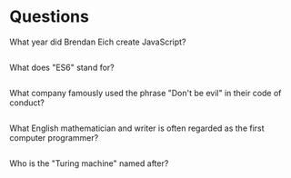 # Questions

What year did Brendan Eich create JavaScript?

```1995

```

What does "ES6" stand for?

```ECMAScript 6

```

What company famously used the phrase "Don't be evil" in their code of conduct?

```Google

```

What English mathematician and writer is often regarded as the first computer programmer?

```Ada Lovelace

```

Who is the "Turing machine" named after?

```

```
